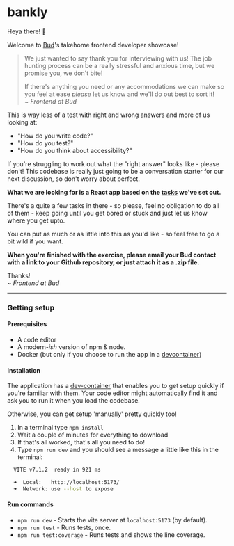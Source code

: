 # bankly

Heya there! 👋

Welcome to [Bud](https://www.thisisbud.com)'s takehome frontend developer showcase!

> We just wanted to say thank you for interviewing with us! The job hunting process can be a really stressful and anxious time, but we promise you, we don't bite!
>
> If there's anything you need or any accommodations we can make so you feel at ease _please_ let us know and we'll do out best to sort it!  
> ~ _Frontend at Bud_

This is way less of a test with right and wrong answers and more of us looking at:

- "How do you write code?"
- "How do you test?"
- "How do you think about accessibility?"

If you're struggling to work out what the "right answer" looks like - please don't! This codebase is really just going to be a conversation starter for our next discussion, so don't worry about perfect.

**What we are looking for is a React app based on the [tasks](./tasks) we've set out.**

There's a quite a few tasks in there - so please, feel no obligation to do all of them - keep going until you get bored or stuck and just let us know where you get upto.

You can put as much or as little into this as you'd like - so feel free to go a bit wild if you want.

**When you're finished with the exercise, please email your Bud contact with a link to your Github repository, or just attach it as a .zip file.**

Thanks!  
~ _Frontend at Bud_

---

### Getting setup

#### Prerequisites

- A code editor
- A modern-_ish_ version of npm & node.
- Docker (but only if you choose to run the app in a [devcontainer](https://code.visualstudio.com/docs/remote/containers))

#### Installation

The application has a [dev-container](./.devcontainer/devcontainer.json) that enables you to get setup quickly if you're familiar with them. Your code editor might automatically find it and ask you to run it when you load the codebase.

Otherwise, you can get setup 'manually' pretty quickly too!

1. In a terminal type `npm install`
2. Wait a couple of minutes for everything to download
3. If that's all worked, that's all you need to do!
4. Type `npm run dev` and you should see a message a little like this in the terminal:

```bash
  VITE v7.1.2  ready in 921 ms

  ➜  Local:   http://localhost:5173/
  ➜  Network: use --host to expose
```

#### Run commands

- `npm run dev` - Starts the vite server at `localhost:5173` (by default).
- `npm run test` - Runs tests, once.
- `npm run test:coverage` - Runs tests and shows the line coverage.
